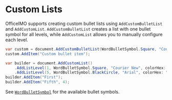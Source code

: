 # Custom Lists

OfficeIMO supports creating custom bullet lists using `AddCustomBulletList` and `AddCustomList`.
`AddCustomBulletList` creates a list with one bullet symbol for all levels, while `AddCustomList`
allows you to manually configure each level.

```csharp
var custom = document.AddCustomBulletList(WordBulletSymbol.Square, "Courier New", SixLabors.ImageSharp.Color.Red, fontSize: 16);
custom.AddItem("Custom bullet item");
```

```csharp
var builder = document.AddCustomList()
    .AddListLevel(1, WordBulletSymbol.Square, "Courier New", colorHex: "#FF0000", fontSize: 14)
    .AddListLevel(5, WordBulletSymbol.BlackCircle, "Arial", colorHex: "#00FF00", fontSize: 10);
builder.AddItem("First");
builder.AddItem("Fifth", 4);
```

See [`WordBulletSymbol`](./officeimo.word.wordbulletsymbol.md) for the available bullet symbols.

